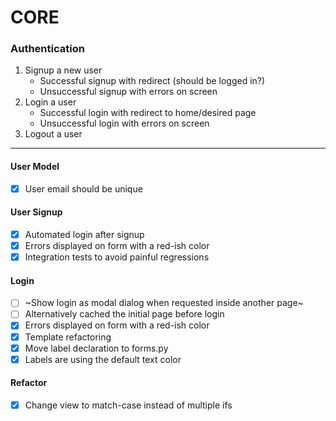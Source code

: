 CORE
========================
### Authentication
1. Signup a new user
    * Successful signup with redirect (should be logged in?)
    * Unsuccessful signup with errors on screen
2. Login a user
    * Successful login with redirect to home/desired page
    * Unsuccessful login with errors on screen
3. Logout a user
----------------------------------------------
#### User Model
- [x] User email should be unique
  
#### User Signup
- [x] Automated login after signup
- [x] Errors displayed on form with a red-ish color
- [x] Integration tests to avoid painful regressions
  
#### Login
- [ ] ~Show login as modal dialog when requested inside another page~
- [ ] Alternatively cached the initial page before login
- [x] Errors displayed on form with a red-ish color
- [x] Template refactoring
- [x] Move label declaration to forms.py
- [x] Labels are using the default text color
  
#### Refactor
- [x] Change view to match-case instead of multiple ifs